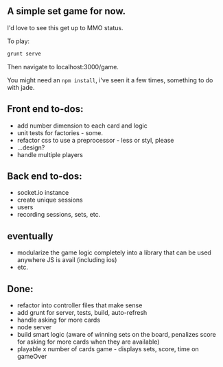 ## A simple set game for now.

I'd love to see this get up to MMO status.

To play:

```bash
grunt serve
```

Then navigate to localhost:3000/game.

You might need an `npm install`, i've seen it a few times, something to do with jade.

## Front end to-dos:

- add number dimension to each card and logic
- unit tests for factories - some.
- refactor css to use a preprocessor - less or styl, please
- ...design?
- handle multiple players

## Back end to-dos:

- socket.io instance
- create unique sessions
- users
- recording sessions, sets, etc.

## eventually

- modularize the game logic completely into a library that can be used anywhere JS is avail (including ios)
- etc.

## Done:

- refactor into controller files that make sense
- add grunt for server, tests, build, auto-refresh
- handle asking for more cards
- node server
- build smart logic (aware of winning sets on the board, penalizes score for asking for more cards when they are available)
- playable x number of cards game - displays sets, score, time on gameOver